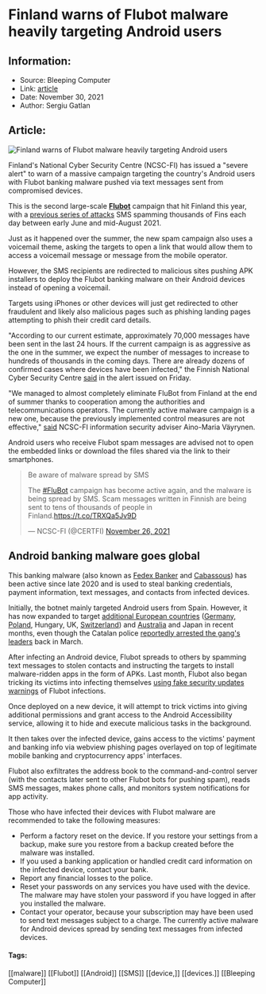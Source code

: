 # Finland warns of Flubot malware heavily targeting Android users
### 

## Information:
+ Source: Bleeping Computer
+ Link: [article](https://www.bleepingcomputer.com/news/security/finland-warns-of-flubot-malware-heavily-targeting-android-users/)
+ Date: November 30, 2021
+ Author: Sergiu Gatlan


## Article:
![Finland warns of Flubot malware heavily targeting Android users](https://www.bleepstatic.com/content/hl-images/2021/09/29/Android.jpg)


Finland's National Cyber Security Centre (NCSC-FI) has issued a "severe alert" to warn of a massive campaign targeting the country's Android users with Flubot banking malware pushed via text messages sent from compromised devices.


This is the second large-scale [**Flubot**](https://www.bleepingcomputer.com/tag/flubot/) campaign that hit Finland this year, with a [previous series of attacks](https://www.kyberturvallisuuskeskus.fi/en/android-malware-spread-sms) SMS spamming thousands of Fins each day between early June and mid-August 2021.


Just as it happened over the summer, the new spam campaign also uses a voicemail theme, asking the targets to open a link that would allow them to access a voicemail message or message from the mobile operator.


However, the SMS recipients are redirected to malicious sites pushing APK installers to deploy the Flubot banking malware on their Android devices instead of opening a voicemail.


Targets using iPhones or other devices will just get redirected to other fraudulent and likely also malicious pages such as phishing landing pages attempting to phish their credit card details.


"According to our current estimate, approximately 70,000 messages have been sent in the last 24 hours. If the current campaign is as aggressive as the one in the summer, we expect the number of messages to increase to hundreds of thousands in the coming days. There are already dozens of confirmed cases where devices have been infected," the Finnish National Cyber Security Centre [said](https://www.kyberturvallisuuskeskus.fi/en/news/ncsc-fi-issued-severe-alert-malware-being-spread-sms) in the alert issued on Friday.


"We managed to almost completely eliminate FluBot from Finland at the end of summer thanks to cooperation among the authorities and telecommunications operators. The currently active malware campaign is a new one, because the previously implemented control measures are not effective," [said](https://www.kyberturvallisuuskeskus.fi/en/news/ncsc-fi-issued-severe-alert-malware-being-spread-sms) NCSC-FI information security adviser Aino-Maria Väyrynen.


Android users who receive Flubot spam messages are advised not to open the embedded links or download the files shared via the link to their smartphones.




> 
> Be aware of malware spread by SMS  
>   
> 
> The [#FluBot](https://twitter.com/hashtag/FluBot?src=hash&ref_src=twsrc%5Etfw) campaign has become active again, and the malware is being spread by SMS. Scam messages written in Finnish are being sent to tens of thousands of people in Finland.<https://t.co/TRXQa5Jv9D>
> 
> 
> — NCSC-FI (@CERTFI) [November 26, 2021](https://twitter.com/CERTFI/status/1464134169034907654?ref_src=twsrc%5Etfw)


Android banking malware goes global
-----------------------------------


This banking malware (also known as [Fedex Banker](https://twitter.com/pmmkowalczyk/status/1367556256563658754) and [Cabassous](https://twitter.com/ThreatFabric/status/1346807891152560131)) has been active since late 2020 and is used to steal banking credentials, payment information, text messages, and contacts from infected devices.


Initially, the botnet mainly targeted Android users from Spain. However, it has now expanded to target [additional European countries](https://www.proofpoint.com/us/blog/threat-insight/flubot-android-malware-spreading-rapidly-through-europe-may-hit-us-soon) ([Germany, Poland](http://news.netcraft.com/archives/2021/08/17/resurgent-flubot-malware-targets-german-and-polish-banks.html), Hungary, UK, [Switzerland](https://securityblog.switch.ch/2021/06/19/android-flubot-enters-switzerland/)) and [Australia](https://news.netcraft.com/archives/2021/08/04/flubot-malware-spreads-to-australia.html) and Japan in recent months, even though the Catalan police [reportedly arrested the gang's leaders](https://therecord.media/flubot-malware-gang-arrested-in-barcelona/) back in March.


After infecting an Android device, Flubot spreads to others by spamming text messages to stolen contacts and instructing the targets to install malware-ridden apps in the form of APKs. Last month, Flubot also began tricking its victims into infecting themselves [using fake security updates warnings](https://www.bleepingcomputer.com/news/security/flubot-android-malware-now-spreads-via-fake-security-updates/) of Flubot infections.


Once deployed on a new device, it will attempt to trick victims into giving additional permissions and grant access to the Android Accessibility service, allowing it to hide and execute malicious tasks in the background.


It then takes over the infected device, gains access to the victims' payment and banking info via webview phishing pages overlayed on top of legitimate mobile banking and cryptocurrency apps' interfaces.


Flubot also exfiltrates the address book to the command-and-control server (with the contacts later sent to other Flubot bots for pushing spam), reads SMS messages, makes phone calls, and monitors system notifications for app activity.


Those who have infected their devices with Flubot malware are recommended to take the following measures:


* Perform a factory reset on the device. If you restore your settings from a backup, make sure you restore from a backup created before the malware was installed.
* If you used a banking application or handled credit card information on the infected device, contact your bank.
* Report any financial losses to the police.
* Reset your passwords on any services you have used with the device. The malware may have stolen your password if you have logged in after you installed the malware.
* Contact your operator, because your subscription may have been used to send text messages subject to a charge. The currently active malware for Android devices spread by sending text messages from infected devices.




#### Tags:
[[malware]] [[Flubot]] [[Android]] [[SMS]] [[device,]] [[devices.]] [[Bleeping Computer]]
